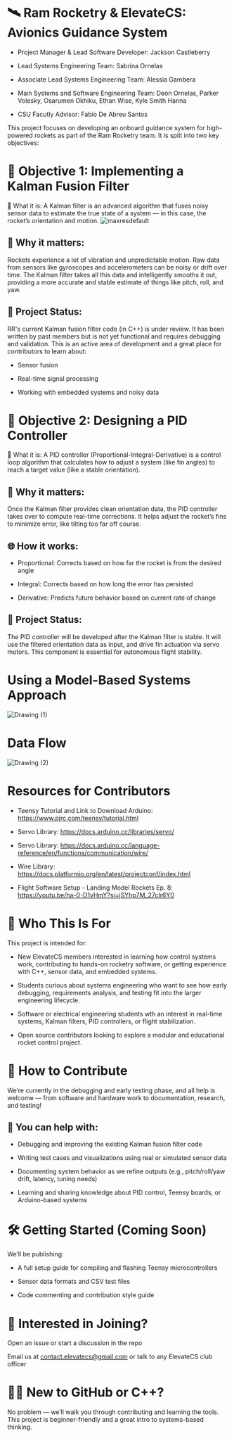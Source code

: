# 🛰️ Ram Rocketry & ElevateCS: Avionics Guidance System

- Project Manager & Lead Software Developer: Jackson Castleberry 

- Lead Systems Engineering Team: Sabrina Ornelas

- Associate Lead Systems Engineering Team: Alessia Gambera

- Main Systems and Software Engineering Team: Deon Ornelas, Parker Volesky, Osarumen Okhiku, Ethan Wise, Kyle Smith Hanna

- CSU Facutly Advisor: Fabio De Abreu Santos


This project focuses on developing an onboard guidance system for high-powered rockets as part of the Ram Rocketry team. It is split into two key objectives:

# 🚀 Objective 1: Implementing a Kalman Fusion Filter
🔧 What it is:
A Kalman filter is an advanced algorithm that fuses noisy sensor data to estimate the true state of a system — in this case, the rocket’s orientation and motion.
![maxresdefault](https://github.com/user-attachments/assets/667f783c-323d-4abf-b7ba-3a1035c04ca0)

## 🧠 Why it matters:
Rockets experience a lot of vibration and unpredictable motion. Raw data from sensors like gyroscopes and accelerometers can be noisy or drift over time. The Kalman filter takes all this data and intelligently smooths it out, providing a more accurate and stable estimate of things like pitch, roll, and yaw.

## 📌 Project Status:
RR's current Kalman fusion filter code (in C++) is under review. It has been written by past members but is not yet functional and requires debugging and validation. This is an active area of development and a great place for contributors to learn about:

- Sensor fusion

- Real-time signal processing

- Working with embedded systems and noisy data

# 🎯 Objective 2: Designing a PID Controller
🔧 What it is:
A PID controller (Proportional-Integral-Derivative) is a control loop algorithm that calculates how to adjust a system (like fin angles) to reach a target value (like a stable orientation).

## 🧠 Why it matters:
Once the Kalman filter provides clean orientation data, the PID controller takes over to compute real-time corrections. It helps adjust the rocket’s fins to minimize error, like tilting too far off course.

## 🌐 How it works:

- Proportional: Corrects based on how far the rocket is from the desired angle

- Integral: Corrects based on how long the error has persisted

- Derivative: Predicts future behavior based on current rate of change

## 📌 Project Status:
The PID controller will be developed after the Kalman filter is stable. It will use the filtered orientation data as input, and drive fin actuation via servo motors. This component is essential for autonomous flight stability.

# Using a Model-Based Systems Approach
![Drawing (1)](https://github.com/user-attachments/assets/54074cd6-14a3-4245-a6a3-4441b74a597d)

# Data Flow
![Drawing (2)](https://github.com/user-attachments/assets/6a2e45cb-eb40-4718-8e49-44509a67b445)

# Resources for Contributors
- Teensy Tutorial and Link to Download Arduino: https://www.pjrc.com/teensy/tutorial.html

- Servo Library: https://docs.arduino.cc/libraries/servo/

- Servo Library: https://docs.arduino.cc/language-reference/en/functions/communication/wire/

- Wire Library: https://docs.platformio.org/en/latest/projectconf/index.html

- Flight Software Setup - Landing Model Rockets Ep. 8: https://youtu.be/ha-0-D1vHmY?si=jSYhp7M_27cIr6Y0

# 🎯 Who This Is For
This project is intended for:

- New ElevateCS members
interested in learning how control systems work, contributing to hands-on rocketry software, or getting experience with C++, sensor data, and embedded systems.

- Students curious about systems engineering
who want to see how early debugging, requirements analysis, and testing fit into the larger engineering lifecycle.

- Software or electrical engineering students
  wth an interest in real-time systems, Kalman filters, PID controllers, or flight stabilization.

- Open source contributors
looking to explore a modular and educational rocket control project.

# 🤝 How to Contribute
We’re currently in the debugging and early testing phase, and all help is welcome — from software and hardware work to documentation, research, and testing!

## 🧠 You can help with:

- Debugging and improving the existing Kalman fusion filter code

- Writing test cases and visualizations using real or simulated sensor data

- Documenting system behavior as we refine outputs (e.g., pitch/roll/yaw drift, latency, tuning needs)

- Learning and sharing knowledge about PID control, Teensy boards, or Arduino-based systems

# 🛠️ Getting Started (Coming Soon)
We’ll be publishing:

- A full setup guide for compiling and flashing Teensy microcontrollers

- Sensor data formats and CSV test files

- Code commenting and contribution style guide

# 💬 Interested in Joining?
Open an issue or start a discussion in the repo

Email us at contact.elevatecs@gmail.com or talk to any ElevateCS club officer

# 🧑‍🎓 New to GitHub or C++?
No problem — we’ll walk you through contributing and learning the tools. This project is beginner-friendly and a great intro to systems-based thinking.



